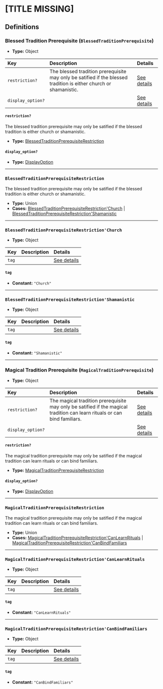 # [TITLE MISSING]

## Definitions

### <a name="BlessedTraditionPrerequisite"></a> Blessed Tradition Prerequisite (`BlessedTraditionPrerequisite`)

- **Type:** Object

Key | Description | Details
:-- | :-- | :--
`restriction?` | The blessed tradition prerequisite may only be satified if the blessed tradition is either church or shamanistic. | <a href="#BlessedTraditionPrerequisite/restriction">See details</a>
`display_option?` |  | <a href="#BlessedTraditionPrerequisite/display_option">See details</a>

#### <a name="BlessedTraditionPrerequisite/restriction"></a> `restriction?`

The blessed tradition prerequisite may only be satified if the blessed
tradition is either church or shamanistic.

- **Type:** <a href="#BlessedTraditionPrerequisiteRestriction">BlessedTraditionPrerequisiteRestriction</a>

#### <a name="BlessedTraditionPrerequisite/display_option"></a> `display_option?`

- **Type:** <a href="../DisplayOption.md#DisplayOption">DisplayOption</a>

---

### <a name="BlessedTraditionPrerequisiteRestriction"></a> `BlessedTraditionPrerequisiteRestriction`

The blessed tradition prerequisite may only be satified if the blessed
tradition is either church or shamanistic.

- **Type:** Union
- **Cases:** <a href="#BlessedTraditionPrerequisiteRestriction'Church">BlessedTraditionPrerequisiteRestriction'Church</a> | <a href="#BlessedTraditionPrerequisiteRestriction'Shamanistic">BlessedTraditionPrerequisiteRestriction'Shamanistic</a>

---

### <a name="BlessedTraditionPrerequisiteRestriction'Church"></a> `BlessedTraditionPrerequisiteRestriction'Church`

- **Type:** Object

Key | Description | Details
:-- | :-- | :--
`tag` |  | <a href="#BlessedTraditionPrerequisiteRestriction'Church/tag">See details</a>

#### <a name="BlessedTraditionPrerequisiteRestriction'Church/tag"></a> `tag`

- **Constant:** `"Church"`

---

### <a name="BlessedTraditionPrerequisiteRestriction'Shamanistic"></a> `BlessedTraditionPrerequisiteRestriction'Shamanistic`

- **Type:** Object

Key | Description | Details
:-- | :-- | :--
`tag` |  | <a href="#BlessedTraditionPrerequisiteRestriction'Shamanistic/tag">See details</a>

#### <a name="BlessedTraditionPrerequisiteRestriction'Shamanistic/tag"></a> `tag`

- **Constant:** `"Shamanistic"`

---

### <a name="MagicalTraditionPrerequisite"></a> Magical Tradition Prerequisite (`MagicalTraditionPrerequisite`)

- **Type:** Object

Key | Description | Details
:-- | :-- | :--
`restriction?` | The magical tradition prerequisite may only be satified if the magical tradition can learn rituals or can bind familiars. | <a href="#MagicalTraditionPrerequisite/restriction">See details</a>
`display_option?` |  | <a href="#MagicalTraditionPrerequisite/display_option">See details</a>

#### <a name="MagicalTraditionPrerequisite/restriction"></a> `restriction?`

The magical tradition prerequisite may only be satified if the magical
tradition can learn rituals or can bind familiars.

- **Type:** <a href="#MagicalTraditionPrerequisiteRestriction">MagicalTraditionPrerequisiteRestriction</a>

#### <a name="MagicalTraditionPrerequisite/display_option"></a> `display_option?`

- **Type:** <a href="../DisplayOption.md#DisplayOption">DisplayOption</a>

---

### <a name="MagicalTraditionPrerequisiteRestriction"></a> `MagicalTraditionPrerequisiteRestriction`

The magical tradition prerequisite may only be satified if the magical
tradition can learn rituals or can bind familiars.

- **Type:** Union
- **Cases:** <a href="#MagicalTraditionPrerequisiteRestriction'CanLearnRituals">MagicalTraditionPrerequisiteRestriction'CanLearnRituals</a> | <a href="#MagicalTraditionPrerequisiteRestriction'CanBindFamiliars">MagicalTraditionPrerequisiteRestriction'CanBindFamiliars</a>

---

### <a name="MagicalTraditionPrerequisiteRestriction'CanLearnRituals"></a> `MagicalTraditionPrerequisiteRestriction'CanLearnRituals`

- **Type:** Object

Key | Description | Details
:-- | :-- | :--
`tag` |  | <a href="#MagicalTraditionPrerequisiteRestriction'CanLearnRituals/tag">See details</a>

#### <a name="MagicalTraditionPrerequisiteRestriction'CanLearnRituals/tag"></a> `tag`

- **Constant:** `"CanLearnRituals"`

---

### <a name="MagicalTraditionPrerequisiteRestriction'CanBindFamiliars"></a> `MagicalTraditionPrerequisiteRestriction'CanBindFamiliars`

- **Type:** Object

Key | Description | Details
:-- | :-- | :--
`tag` |  | <a href="#MagicalTraditionPrerequisiteRestriction'CanBindFamiliars/tag">See details</a>

#### <a name="MagicalTraditionPrerequisiteRestriction'CanBindFamiliars/tag"></a> `tag`

- **Constant:** `"CanBindFamiliars"`
